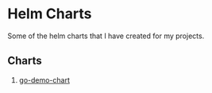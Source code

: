 # Helm Charts

Some of the helm charts that I have created for my projects.

## Charts

1. [go-demo-chart](./go-demo-chart/README.md)
